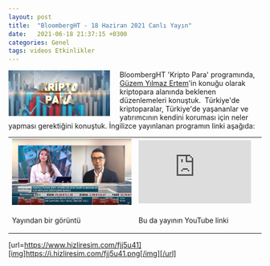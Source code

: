 ```yaml
---
layout: post
title:  "BloombergHT - 18 Haziran 2021 Canlı Yayın"
date:   2021-06-18 21:37:15 +0300
categories: Genel
tags: videos Etkinlikler
---
```


<img align="left" src="/assets/BloombergHT-Kripto_Para_Poster_800.png" style="width:40%; padding-right:20px"> BloombergHT 'Kripto Para' programında, [Güzem Yılmaz Ertem](https://twitter.com/guzemyilmaz)'in konuğu olarak kriptopara alanında beklenen düzenlemeleri konuştuk.
&nbsp;Türkiye'de kriptoparalar, Türkiye'de yaşananlar ve yatırımcının kendini koruması için neler yapması gerektiğini konuştuk. İngilizce yayınlanan programın linki aşağıda: 
&nbsp;

<table><tr><td style="width:50%">
<img src="/assets/BloombergHT-210618_800.png">
</td>
<td style="width:50%">
<iframe width="224" height="126" src="https://youtu.be/" frameborder="0" allowfullscreen></iframe></td></tr>
<tr><td style="width:50%; vertical-align:top">
<p>
Yayından bir görüntü 
</p></td>
<td style="width:50%; vertical-align:top">
<p>Bu da yayının YouTube linki</p>
</td></tr> 
</table>

[url=https://www.hizliresim.com/fjj5u41][img]https://i.hizliresim.com/fjj5u41.png[/img][/url]
